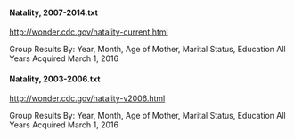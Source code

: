 

#### Natality, 2007-2014.txt

http://wonder.cdc.gov/natality-current.html

Group Results By: Year, Month, Age of Mother, Marital Status, Education
All Years
Acquired March 1, 2016

#### Natality, 2003-2006.txt

http://wonder.cdc.gov/natality-v2006.html

Group Results By: Year, Month, Age of Mother, Marital Status, Education
All Years
Acquired March 1, 2016